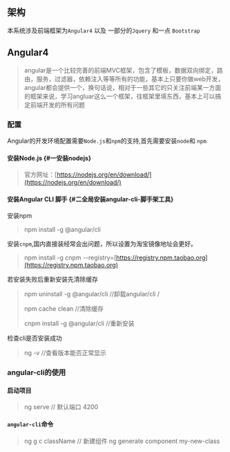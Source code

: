 ## 架构

本系统涉及前端框架为`Angular4` 以及 一部分的`Jquery` 和一点 `Bootstrap`

## Angular4

> angular是一个比较完善的前端MVC框架，包含了模板，数据双向绑定，路由，服务，过滤器，依赖注入等等所有的功能，基本上只要你做web开发，angular都会提供一个，换句话说，相对于一些其它的只关注前端某一方面的框架来说，学习angluar这么一个框架，往框架里填东西，基本上可以搞定前端开发的所有问题

### 配置

Angular的开发环境配置需要`Node.js`和`npm`的支持,首先需要安装`node`和 `npm`

#### 安装Node.js {#一安装nodejs}

> 官方网址：[https://nodejs.org/en/download/](https://nodejs.org/en/download/)

#### 安装Angular CLI 脚手 {#二全局安装angular-cli-脚手架工具}

安装npm

> npm install -g @angular/cli

安装`cnpm`,国内直接装经常会出问题，所以设置为淘宝镜像地址会更好。

> npm install -g cnpm --registry=[https://registry.npm.taobao.org](https://registry.npm.taobao.org)

若安装失败后重新安装先清除缓存

> npm uninstall -g @angular/cli   //卸载angular/cli /
>
> npm cache clean  //清除缓存
>
> cnpm install -g @angular/cli    //重新安装

检查cli是否安装成功

> ng -v //查看版本能否正常显示

### angular-cli的使用

#### 启动项目

> ng serve  // 默认端口 4200

#### `angular-cli`命令

> ng g c className // 新建组件 ng generate component my-new-class



